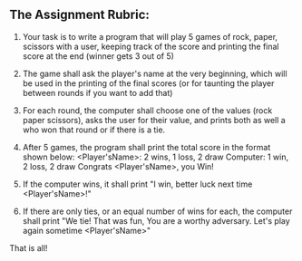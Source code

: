 ## The Assignment Rubric:
1. Your task is to write a program that will play 5 games of rock, paper, scissors with a user, keeping track of the score and printing the final score at the end (winner gets 3 out of 5)

2. The game shall ask the player's name at the very beginning, which will be used in the printing of the final scores (or for taunting the player between rounds if you want to add that)

3. For each round, the computer shall choose one of the values (rock paper scissors), asks the user for their value, and prints both as well a who won that round or if there is a tie.

4. After 5 games, the program shall print the total score in the format shown below:
  <Player'sName>:  2 wins, 1 loss, 2 draw
  Computer:  1 win, 2 loss, 2 draw
  Congrats <Player'sName>, you Win!
5. If the computer wins, it shall print "I win, better luck next time <Player'sName>!"
6. If there are only ties, or an equal number of wins for each, the computer shall print "We tie! That was fun, You are a worthy adversary. Let's play again sometime <Player'sName>"

That is all!
